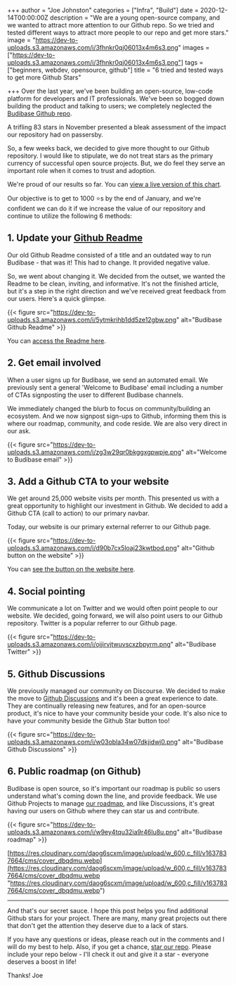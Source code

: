 +++
author = "Joe Johnston"
categories = ["Infra", "Build"]
date = 2020-12-14T00:00:00Z
description = "We are a young open-source company, and we wanted to attract more attention to our Github repo. So we tried and tested different ways to attract more people to our repo and get more stars."
image = "https://dev-to-uploads.s3.amazonaws.com/i/3fhnkr0qj06013x4m6s3.png"
images = ["https://dev-to-uploads.s3.amazonaws.com/i/3fhnkr0qj06013x4m6s3.png"]
tags = ["beginners, webdev, opensource, github"]
title = "6 tried and tested ways to get more Github Stars"

+++
Over the last year, we've been building an open-source, low-code platform for developers and IT professionals. We've been so bogged down building the product and talking to users; we completely neglected the [Budibase Github repo](https://github.com/Budibase/budibase).

A trifling 83 stars in November presented a bleak assessment of the impact our repository had on passersby.

So, a few weeks back, we decided to give more thought to our Github repository. I would like to stipulate, we do not treat stars as the primary currency of successful open source projects. But, we do feel they serve an important role when it comes to trust and adoption.

We're proud of our results so far.
You can [view a live version of this chart](https://star-history.t9t.io/#budibase/budibase).

Our objective is to get to 1000 ⭐s by the end of January, and we're confident we can do it if we increase the value of our repository and continue to utilize the following 6 methods:

## 1. Update your [Github Readme](https://github.com/Budibase/budibase)

Our old Github Readme consisted of a title and an outdated way to run Budibase - that was it! This had to change. It provided negative value.

So, we went about changing it. We decided from the outset, we wanted the Readme to be clean, inviting, and informative. It's not the finished article, but it's a step in the right direction and we've received great feedback from our users. Here's a quick glimpse.

{{< figure src="https://dev-to-uploads.s3.amazonaws.com/i/5ytmkrihb1dd5ze12gbw.png" alt="Budibase Github Readme" >}}

You can [access the Readme here](https://github.com/Budibase/budibase/blob/master/README.md).

## 2. Get email involved

When a user signs up for Budibase, we send an automated email. We previously sent a general 'Welcome to Budibase' email including a number of CTAs signposting the user to different Budibase channels.

We immediately changed the blurb to focus on community/building an ecosystem. And we now signpost sign-ups to Github, informing them this is where our roadmap, community, and code reside. We are also very direct in our ask.

{{< figure src="https://dev-to-uploads.s3.amazonaws.com/i/zg3w29qr0bkggxgpwpje.png" alt="Welcome to Budibase email" >}}

## 3. Add a Github CTA to your website

We get around 25,000 website visits per month. This presented us with a great opportunity to highlight our investment in Github. We decided to add a Github CTA (call to action) to our primary navbar.

Today, our website is our primary external referrer to our Github page.

{{< figure src="https://dev-to-uploads.s3.amazonaws.com/i/d90b7cx5loaj23kwtbod.png" alt="Github button on the website" >}}

You can [see the button on the website here](https://www.budibase.com/).

## 4. Social pointing

We communicate a lot on Twitter and we would often point people to our website. We decided, going forward, we will also point users to our Github repository. Twitter is a popular referrer to our Github page.

{{< figure src="https://dev-to-uploads.s3.amazonaws.com/i/ojjirvjtwuvscxzbpyrm.png" alt="Budibase Twitter" >}}

## 5. Github Discussions

We previously managed our community on Discourse. We decided to make the move to [Github Discussions](https://github.com/Budibase/budibase/discussions) and it's been a great experience to date. They are continually releasing new features, and for an open-source product, it's nice to have your community beside your code. It's also nice to have your community beside the Github Star button too!

{{< figure src="https://dev-to-uploads.s3.amazonaws.com/i/w03obla34w07dkjidwj0.png" alt="Budibase Github Discussions" >}}

## 6. Public roadmap (on Github)

Budibase is open source, so it's important our roadmap is public so users understand what's coming down the line, and provide feedback. We use Github Projects to manage [our roadmap](https://github.com/Budibase/budibase/projects/10), and like Discussions, it's great having our users on Github where they can star us and contribute.

{{< figure src="https://dev-to-uploads.s3.amazonaws.com/i/w9ey4tqu32ia9r46lu8u.png" alt="Budibase roadmap" >}}

[https://res.cloudinary.com/daog6scxm/image/upload/w_600,c_fill/v1637837664/cms/cover_dbqdmu.webp](https://res.cloudinary.com/daog6scxm/image/upload/w_600,c_fill/v1637837664/cms/cover_dbqdmu.webp "https://res.cloudinary.com/daog6scxm/image/upload/w_600,c_fill/v1637837664/cms/cover_dbqdmu.webp")

***

And that's our secret sauce. I hope this post helps you find additional Github stars for your project. There are many, many great projects out there that don't get the attention they deserve due to a lack of stars.

If you have any questions or ideas, please reach out in the comments and I will do my best to help. Also, if you get a chance, [star our repo](https://github.com/Budibase/budibase). Please include your repo below - I'll check it out and give it a star - everyone deserves a boost in life!

Thanks!
Joe